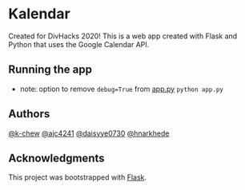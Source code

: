 # Kalendar

Created for DivHacks 2020! This is a web app created with Flask and Python that uses the Google Calendar API.

## Running the app
* note: option to remove `debug=True` from [app.py](app.py)
`python app.py`

## Authors
[@k-chew](https://github.com/k-chew)
[@ajc4241](https://github.com/ajc4241)
[@daisyye0730](https://github.com/daisyye0730)
[@hnarkhede](https://github.com/hnarkhede)

## Acknowledgments
This project was bootstrapped with [Flask](https://pypi.org/project/Flask/).